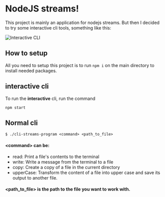 # NodeJS streams!

This project is mainly an application for nodejs streams. But then I decided to try some interactive cli tools, something like this:

![Interactive CLI](https://user-images.githubusercontent.com/47748181/218333527-a9f5311c-3449-412c-969c-91d8bbf886d1.png)

## How to setup

All you need to setup this project is to run `npm i` on the main directory to install needed packages.

## interactive cli

To run the **interactive** cli, run the command

    npm start

## Normal cli

    $ ./cli-streams-program <command> <path_to_file>

#### \<command> can be:

- read: Print a file's contents to the terminal
- write: Write a message from the terminal to a file
- copy: Create a copy of a file in the current directory
- upperCase: Transform the content of a file into upper case and save its output to another file.

#### <path_to_file> is the path to the file you want to work with.
